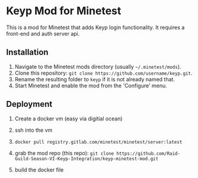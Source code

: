 # Keyp Mod for Minetest

This is a mod for Minetest that adds Keyp login functionality. It requires a front-end and auth server api.

## Installation

1. Navigate to the Minetest mods directory (usually `~/.minetest/mods`).
2. Clone this repository: `git clone https://github.com/username/keyp.git`.
3. Rename the resulting folder to `keyp` if it is not already named that.
4. Start Minetest and enable the mod from the 'Configure' menu.

## Deployment

1. Create a docker vm (easy via digitial ocean)

2. ssh into the vm

3. `docker pull registry.gitlab.com/minetest/minetest/server:latest`

4. grab the mod repo (this repo): `git clone https://github.com/Raid-Guild-Season-VI-Keyp-Integration/keyp-minetest-mod.git`

5. build the docker file
